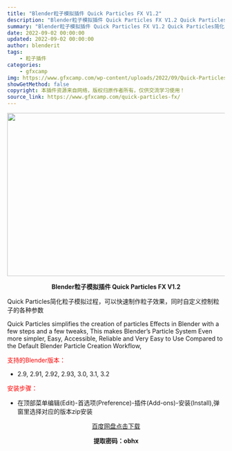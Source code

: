 ```yaml
---
title: "Blender粒子模拟插件 Quick Particles FX V1.2"
description: "Blender粒子模拟插件 Quick Particles FX V1.2 Quick Particles简化粒子模拟过程，可以快速制作粒子效果，同时自定义控制粒子的各种参数 Quick Partic..."
summary: "Blender粒子模拟插件 Quick Particles FX V1.2 Quick Particles简化粒子模拟过程，可以快速制作粒子效果，同时自定义控制粒子的各种参数 Quick Partic..."
date: 2022-09-02 00:00:00
updated: 2022-09-02 00:00:00
author: blenderit
tags: 
    - 粒子插件
categories:
    - gfxcamp
img: https://www.gfxcamp.com/wp-content/uploads/2022/09/Quick-Particles-Addon.jpg
showGetMethod: false
copyright: 本插件资源来自网络，版权归原作者所有，仅供交流学习使用！
source_link: https://www.gfxcamp.com/quick-particles-fx/
---
```

<div><p><img decoding="async" class="aligncenter size-full wp-image-106645" src="https://www.gfxcamp.com/wp-content/uploads/2022/09/Quick-Particles-Addon.jpg" data-src="https://www.gfxcamp.com/wp-content/uploads/2022/09/Quick-Particles-Addon.jpg" alt="" width="590" height="378" data-srcset="https://www.gfxcamp.com/wp-content/uploads/2022/09/Quick-Particles-Addon.jpg 590w, https://www.gfxcamp.com/wp-content/uploads/2022/09/Quick-Particles-Addon-150x96.jpg 150w" data-sizes="(max-width: 590px) 100vw, 590px"></p><p style="text-align: center;"><strong>Blender粒子模拟插件 Quick Particles FX V1.2</strong></p><p>Quick Particles简化粒子模拟过程，可以快速制作粒子效果，同时自定义控制粒子的各种参数</p><p>Quick Particles simplifies the creation of particles Effects in Blender with a few steps and a few tweaks, This makes Blender’s Particle System Even more simpler, Easy, Accessible, Reliable and Very Easy to Use Compared to the Default Blender Particle Creation Workflow,</p><p style="text-align: left;"><span style="color: #ff0000;">支持的Blender版本：</span></p><ul>
<li style="text-align: left;">2.9, 2.91, 2.92, 2.93, 3.0, 3.1, 3.2</li>
</ul><p style="text-align: left;"><span style="color: #ff0000;">安装步骤：</span></p><ul>
<li>在顶部菜单编辑(Edit)-首选项(Preference)-插件(Add-ons)-安装(Install),弹窗里选择对应的版本zip安装</li>
</ul><p style="text-align: center;"><a class="maxbutton-3 maxbutton maxbutton-baidu" target="_blank" rel="noopener" href="https://pan.baidu.com/s/1eoAhFAVEFBR4WXK6f8xpXA?pwd=obhx"><span class="mb-text">百度网盘点击下载</span></a></p><p style="text-align: center;"><strong>提取密码：obhx</strong></p></div>